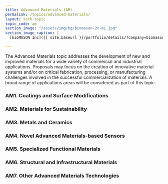 ```yaml
---
title: Advanced Materials (AM)
permalink: /topics/advanced-materials/
layout: tech-topic
topic_code: am
section_image: "/assets/img/bg/biomason-2c-mi.jpg"
section_image_caption: |
  [bioMASON Inc]({{ site.baseurl }}/portfolio/details/?company=biomason-inc#biomason-inc) interior and exterior façade tile made with biocement, which is less costly and more sustainable than its traditional counterpart

---
```


The Advanced Materials topic addresses the development of new and improved materials for a wide variety of commercial and industrial applications. Proposals may focus on the creation of innovative material systems and/or on critical fabrication, processing, or manufacturing challenges involved in the successful commercialization of materials. A broad range of applications areas will be considered as part of this topic. 

### AM1. Coatings and Surface Modifications 

### AM2. Materials for Sustainability 

### AM3. Metals and Ceramics 

### AM4. Novel Advanced Materials-based Sensors

### AM5. Specialized Functional Materials 

### AM6. Structural and Infrastructural Materials

### AM7. Other Advanced Materials Technologies

